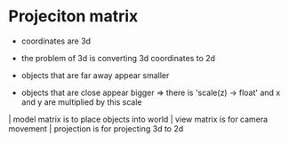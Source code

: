 # Projeciton matrix
- coordinates are 3d
- the problem of 3d is converting 3d coordinates to 2d

- objects that are far away appear smaller
- objects that are close appear bigger
=> there is 'scale(z) -> float' and x and y are multiplied by this scale

| model matrix is to place objects into world
| view matrix is for camera movement
| projection is for projecting 3d to 2d




